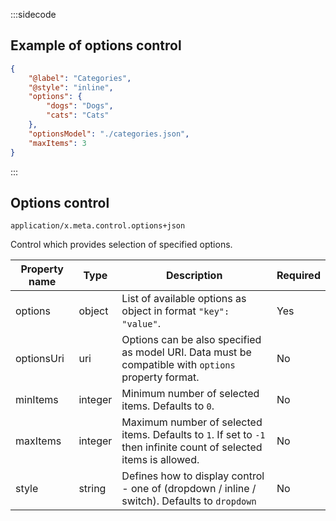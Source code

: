 :::sidecode
## Example of options control

```json
{
	"@label": "Categories",
	"@style": "inline",
	"options": {
		"dogs": "Dogs",
		"cats": "Cats"
	},
	"optionsModel": "./categories.json",
	"maxItems": 3
}
```
:::

## Options control
`application/x.meta.control.options+json`

Control which provides selection of specified options.

| Property name | Type    | Description           | Required |
| ------------- | ------- | --------------------- | -------- |
| options       | object  | List of available options as object in format `"key": "value"`. | Yes |
| optionsUri 	| uri     | Options can be also specified as model URI. Data must be compatible with `options` property format. | No |
| minItems      | integer | Minimum number of selected items. Defaults to `0`.  | No |
| maxItems      | integer | Maximum number of selected items. Defaults to `1`. If set to `-1` then infinite count of selected items is allowed. | No |
| style        | string  | Defines how to display control - one of (dropdown / inline / switch). Defaults to `dropdown` | No |